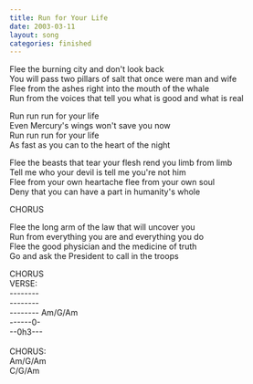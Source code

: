 ```yaml
---
title: Run for Your Life
date: 2003-03-11
layout: song
categories: finished
---
```

Flee the burning city and don't look back  
You will pass two pillars of salt that once were man and wife  
Flee from the ashes right into the mouth of the whale  
Run from the voices that tell you what is good and what is real

<div class="chorus">
  Run run run for your life<br/>
  Even Mercury's wings won't save you now<br/>
  Run run run for your life<br/>
  As fast as you can to the heart of the night
</div>

Flee the beasts that tear your flesh rend you limb from limb  
Tell me who your devil is tell me you're not him  
Flee from your own heartache flee from your own soul  
Deny that you can have a part in humanity's whole

<div class="chorus">CHORUS</div>

Flee the long arm of the law that will uncover you  
Run from everything you are and everything you do  
Flee the good physician and the medicine of truth  
Go and ask the President to call in the troops

<div class="chorus">CHORUS</div>

<div class="chords">
  VERSE:<br/>
  --------<br/>
  --------<br/>
  -------- Am/G/Am<br/>
  ------0-<br/>
  --0h3---<br/>
  <br/>
  CHORUS:<br/>
  Am/G/Am<br/>
  C/G/Am
</div>
